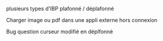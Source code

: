 plusieurs types d'IBP
plafonné / déplafonné

Charger image ou pdf dans une appli externe hors connexion

Bug question curseur modifié en déplfonné